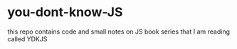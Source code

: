# you-dont-know-JS
this repo contains code and small notes on JS book series that I am reading called YDKJS
